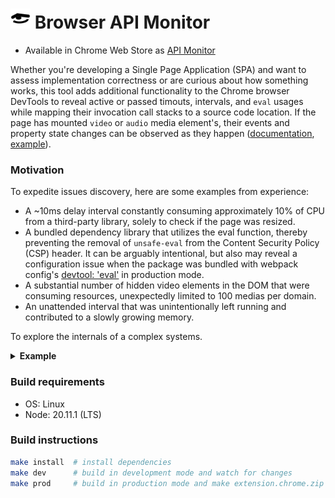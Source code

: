# <img src="./public/img/icon.svg" width="32"/> Browser API Monitor

- Available in Chrome Web Store as [API Monitor](https://chromewebstore.google.com/detail/api-monitor/bghmfoakiidiedpheejcjhciekobjcjp)

Whether you're developing a Single Page Application (SPA) and want to assess implementation correctness or are curious about how something works, this tool adds additional functionality to the Chrome browser DevTools to reveal active or passed timouts, intervals, and `eval` usages while mapping their invocation call stacks to a source code location. If the page has mounted `video` or `audio` media element's, their events and property state changes can be observed as they happen ([documentation](https://developer.mozilla.org/docs/Web/API/HTMLMediaElement), [example](https://www.w3.org/2010/05/video/mediaevents.html)).

### Motivation

To expedite issues discovery, here are some examples from experience:

- A ~10ms delay interval constantly consuming approximately 10% of CPU from a third-party library, solely to check if the page was resized.
- A bundled dependency library that utilizes the eval function, thereby preventing the removal of `unsafe-eval` from the Content Security Policy (CSP) header. It can be arguably intentional, but also may reveal a configuration issue when the package was bundled with webpack config's [devtool: 'eval'](https://webpack.js.org/configuration/devtool/) in production mode.
- A substantial number of hidden video elements in the DOM that were consuming resources, unexpectedly limited to 100 medias per domain.
- An unattended interval that was unintentionally left running and contributed to a slowly growing memory.

To explore the internals of a complex systems.

<details>
  <summary> <strong>Example</strong> </summary>

![screenshot](./doc/screenshot-01.png)
![screenshot](./doc/screenshot-02.png)
![screenshot](./doc/screenshot-03.png)

</details>

### Build requirements

- OS: Linux
- Node: 20.11.1 (LTS)

### Build instructions

```bash
make install  # install dependencies
make dev      # build in development mode and watch for changes
make prod     # build in production mode and make extension.chrome.zip
```
